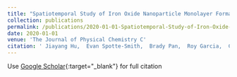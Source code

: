 ```yaml
---
title: "Spatiotemporal Study of Iron Oxide Nanoparticle Monolayer Formation at Liquid/Liquid Interfaces by Using In-Situ Small Angle X-Ray Scattering"
collection: publications
permalink: /publications/2020-01-01-Spatiotemporal-Study-of-Iron-Oxide-Nanoparticle-Monolayer-Formation-at-LiquidLiquid-Interfaces-by-Using-In-Situ-Small-Angle-X-Ray-Scattering
date: 2020-01-01
venue: 'The Journal of Physical Chemistry C'
citation: ' Jiayang Hu,  Evan Spotte-Smith,  Brady Pan,  Roy Garcia,  Carlos Colosqui,  Irving Herman, &quot;Spatiotemporal Study of Iron Oxide Nanoparticle Monolayer Formation at Liquid/Liquid Interfaces by Using In-Situ Small Angle X-Ray Scattering.&quot; The Journal of Physical Chemistry C, 2020.'
---
```

Use [Google Scholar](https://scholar.google.com/scholar?q=Spatiotemporal+Study+of+Iron+Oxide+Nanoparticle+Monolayer+Formation+at+Liquid/Liquid+Interfaces+by+Using+In+Situ+Small+Angle+X+Ray+Scattering){:target="_blank"} for full citation